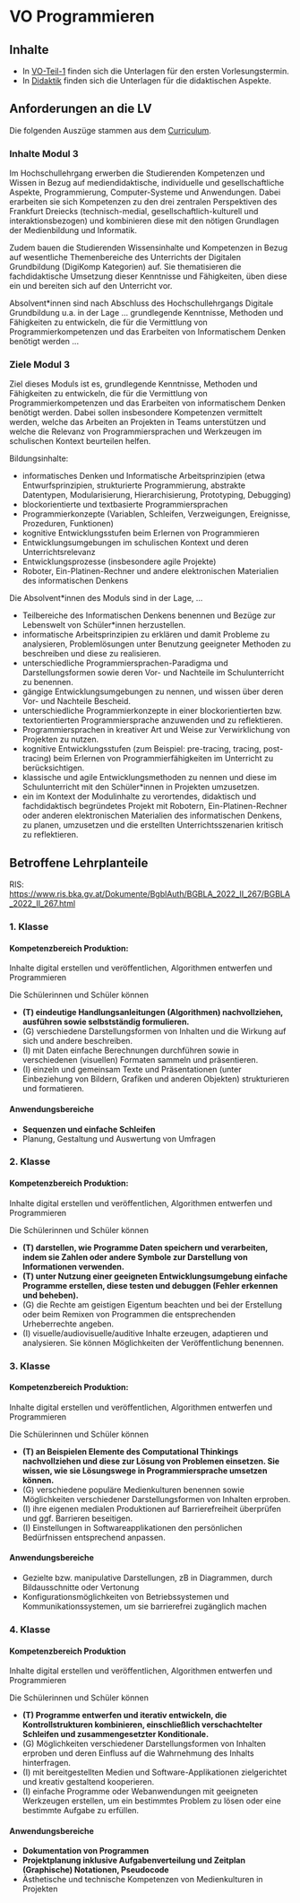 # VO Programmieren

## Inhalte
*  In [VO-Teil-1](./VO-Teil-1/) finden sich die Unterlagen für den ersten Vorlesungstermin.
*  In [Didaktik](./Didaktik/) finden sich die Unterlagen für die didaktischen Aspekte.

## Anforderungen an die LV
Die folgenden Auszüge stammen aus dem [Curriculum](https://ph-tirol.ac.at/sites/default/files/mitteilungsblatt/02_HLG_Digitale_Grundbildung.pdf).

### Inhalte Modul 3
Im Hochschullehrgang erwerben die Studierenden Kompetenzen und Wissen in Bezug auf mediendidaktische, individuelle und gesellschaftliche Aspekte, Programmierung, Computer-Systeme und Anwendungen. Dabei erarbeiten sie sich Kompetenzen zu den drei zentralen Perspektiven des Frankfurt Dreiecks (technisch-medial, gesellschaftlich-kulturell und interaktionsbezogen) und kombinieren diese mit den nötigen Grundlagen der Medienbildung und Informatik.

Zudem bauen die Studierenden Wissensinhalte und Kompetenzen in Bezug auf wesentliche Themenbereiche des Unterrichts der Digitalen Grundbildung (DigiKomp Kategorien) auf. Sie thematisieren die fachdidaktische Umsetzung dieser Kenntnisse und Fähigkeiten, üben diese ein und bereiten sich auf den Unterricht vor.

Absolvent*innen sind nach Abschluss des Hochschullehrgangs Digitale Grundbildung u.a. in der Lage 
... grundlegende Kenntnisse, Methoden und Fähigkeiten zu entwickeln, die für die Vermittlung von Programmierkompetenzen und das Erarbeiten von Informatischem Denken benötigt werden ...

### Ziele Modul 3

Ziel dieses Moduls ist es, grundlegende Kenntnisse, Methoden und Fähigkeiten zu entwickeln, die für die Vermittlung von Programmierkompetenzen und das Erarbeiten von informatischem Denken benötigt werden. Dabei sollen insbesondere Kompetenzen vermittelt werden, welche das Arbeiten an Projekten in Teams unterstützen und welche die Relevanz von Programmiersprachen und Werkzeugen im schulischen Kontext beurteilen helfen.

Bildungsinhalte:

* informatisches Denken und Informatische Arbeitsprinzipien (etwa Entwurfsprinzipien, strukturierte Programmierung, abstrakte Datentypen, Modularisierung, Hierarchisierung, Prototyping, Debugging)
* blockorientierte und textbasierte Programmiersprachen
* Programmierkonzepte (Variablen, Schleifen, Verzweigungen, Ereignisse, Prozeduren, Funktionen)
* kognitive Entwicklungsstufen beim Erlernen von Programmieren
* Entwicklungsumgebungen im schulischen Kontext und deren Unterrichtsrelevanz
* Entwicklungsprozesse (insbesondere agile Projekte)
* Roboter, Ein-Platinen-Rechner und andere elektronischen Materialien des informatischen Denkens

Die Absolvent*innen des Moduls sind in der Lage, ...
* Teilbereiche des Informatischen Denkens benennen und Bezüge zur Lebenswelt von Schüler*innen herzustellen.
* informatische Arbeitsprinzipien zu erklären und damit Probleme zu analysieren, Problemlösungen unter Benutzung geeigneter Methoden zu beschreiben und diese zu realisieren.
* unterschiedliche Programmiersprachen-Paradigma und Darstellungsformen sowie deren Vor- und Nachteile im Schulunterricht zu benennen.
* gängige Entwicklungsumgebungen zu nennen, und wissen über deren Vor- und Nachteile Bescheid.
* unterschiedliche Programmierkonzepte in einer blockorientierten bzw. textorientierten Programmiersprache anzuwenden und zu reflektieren.
* Programmiersprachen in kreativer Art und Weise zur Verwirklichung von Projekten zu nutzen.
* kognitive Entwicklungsstufen (zum Beispiel: pre-tracing, tracing, post-tracing) beim Erlernen von Programmierfähigkeiten im Unterricht zu berücksichtigen.
* klassische und agile Entwicklungsmethoden zu nennen und diese im Schulunterricht mit den Schüler*innen in Projekten umzusetzen.
* ein im Kontext der Modulinhalte zu verortendes, didaktisch und fachdidaktisch begründetes Projekt mit Robotern, Ein-Platinen-Rechner oder anderen elektronischen Materialien des informatischen Denkens, zu planen, umzusetzen und die erstellten Unterrichtsszenarien kritisch zu reflektieren.

## Betroffene Lehrplanteile

RIS: https://www.ris.bka.gv.at/Dokumente/BgblAuth/BGBLA_2022_II_267/BGBLA_2022_II_267.html

### 1. Klasse 
#### Kompetenzbereich Produktion: 

Inhalte digital erstellen und veröffentlichen, Algorithmen entwerfen und Programmieren

Die Schülerinnen und Schüler können
- **(T) eindeutige Handlungsanleitungen (Algorithmen) nachvollziehen, ausführen sowie selbstständig formulieren.**
- (G) verschiedene Darstellungsformen von Inhalten und die Wirkung auf sich und andere beschreiben.
- (I) mit Daten einfache Berechnungen durchführen sowie in verschiedenen (visuellen) Formaten sammeln und präsentieren.
- (I) einzeln und gemeinsam Texte und Präsentationen (unter Einbeziehung von Bildern, Grafiken und anderen Objekten) strukturieren und formatieren.

#### Anwendungsbereiche
- **Sequenzen und einfache Schleifen**
- Planung, Gestaltung und Auswertung von Umfragen

### 2. Klasse
#### Kompetenzbereich Produktion: 
Inhalte digital erstellen und veröffentlichen, Algorithmen entwerfen und Programmieren

Die Schülerinnen und Schüler können
- **(T) darstellen, wie Programme Daten speichern und verarbeiten, indem sie Zahlen oder andere Symbole zur Darstellung von Informationen verwenden.**
- **(T) unter Nutzung einer geeigneten Entwicklungsumgebung einfache Programme erstellen, diese testen und debuggen (Fehler erkennen und beheben).**
- (G) die Rechte am geistigen Eigentum beachten und bei der Erstellung oder beim Remixen von Programmen die entsprechenden Urheberrechte angeben.
- (I) visuelle/audiovisuelle/auditive Inhalte erzeugen, adaptieren und analysieren. Sie können Möglichkeiten der Veröffentlichung benennen.

### 3. Klasse
#### Kompetenzbereich Produktion: 
Inhalte digital erstellen und veröffentlichen, Algorithmen entwerfen und Programmieren

Die Schülerinnen und Schüler können
- **(T) an Beispielen Elemente des Computational Thinkings nachvollziehen und diese zur Lösung von Problemen einsetzen. Sie wissen, wie sie Lösungswege in Programmiersprache umsetzen können.**
- (G) verschiedene populäre Medienkulturen benennen sowie Möglichkeiten verschiedener Darstellungsformen von Inhalten erproben.
- (I) ihre eigenen medialen Produktionen auf Barrierefreiheit überprüfen und ggf. Barrieren beseitigen.
- (I) Einstellungen in Softwareapplikationen den persönlichen Bedürfnissen entsprechend anpassen.

#### Anwendungsbereiche
- Gezielte bzw. manipulative Darstellungen, zB in Diagrammen, durch Bildausschnitte oder Vertonung
- Konfigurationsmöglichkeiten von Betriebssystemen und Kommunikationssystemen, um sie barrierefrei zugänglich machen

### 4. Klasse
#### Kompetenzbereich Produktion
Inhalte digital erstellen und veröffentlichen, Algorithmen entwerfen und Programmieren

Die Schülerinnen und Schüler können
- **(T) Programme entwerfen und iterativ entwickeln, die Kontrollstrukturen kombinieren, einschließlich verschachtelter Schleifen und zusammengesetzter Konditionale.**
- (G) Möglichkeiten verschiedener Darstellungsformen von Inhalten erproben und deren Einfluss auf die Wahrnehmung des Inhalts hinterfragen.
- (I) mit bereitgestellten Medien und Software-Applikationen zielgerichtet und kreativ gestaltend kooperieren.
- (I) einfache Programme oder Webanwendungen mit geeigneten Werkzeugen erstellen, um ein bestimmtes Problem zu lösen oder eine bestimmte Aufgabe zu erfüllen.
 
#### Anwendungsbereiche
- **Dokumentation von Programmen**
- **Projektplanung inklusive Aufgabenverteilung und Zeitplan (Graphische) Notationen, Pseudocode**
- Ästhetische und technische Kompetenzen von Medienkulturen in Projekten